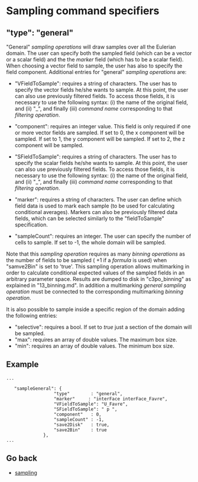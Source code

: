 Sampling command specifiers
======================


"type": "general"
----------------------

"General" _sampling operations_ will draw samples over all the Eulerian domain. The user can specify both the sampled field (which can be a vector or a scalar field) and the the _marker_ field (which has to be a scalar field). When choosing a vector field to sample, the user has also to specify the field component. Additional entries for "general" _sampling operations_ are:

* "VFieldToSample": requires a string of characters. The user has to specify the vector fields he/she wants to sample. At this point, the user can also use previously filtered fields. To access those fields, it is necessary to use the following syntax: (i) the name of the original field, and (ii) "\_", and finally (iii)  _command name_ corresponding to that _filtering operation_. 

* "component": requires an integer value. This field is only required if one or more vector fields are sampled. If set to 0, the x component will be sampled. If set to 1, the y component will be sampled. If set to 2, the z component will be sampled.

* "SFieldToSample": requires a string of characters. The user has to specify the scalar fields he/she wants to sample. At this point, the user can also use previously filtered fields. To access those fields, it is necessary to use the following syntax: (i) the name of the original field, and (ii) "\_", and finally (iii)  _command name_ corresponding to that _filtering operation_. 

* "marker": requires a string of characters. The user can define which field data is used to mark each sample (to be used for calculating conditional averages). Markers can also be previously filtered data fields, which can be selected similarly to the "fieldToSample" specification.

* "sampleCount": requires an integer. The user can specify the number of cells to sample. If set to -1, the whole domain will be sampled.

Note that this _sampling operation_ requires as many _binning operations_ as the number of fields to be sampled ( +1 if a _formula_ is used) when "samve2Bin" is set to 'true'.
This sampling operation allows multimarking in order to calculate conditional expected values of the sampled fields in an arbitrary parameter space. Results are dumped to disk in "c3po_binning" as explained in "13_binning.md". In addition a multimarking _general sampling operation_ must be connected to the corresponding multimarking _binning operation_.  

It is also possible to sample inside a specific region of the domain adding the following entries:
* "selective": requires a bool. If set to _true_ just a section of the domain will be sampled. 
* "max": requires an array of double values. The maximum box size.
* "min": requires an array of double values. The minimum box size.
 

Example
-------
```
...
                 
   "sampleGeneral": {
                  "type"        : "general",
                  "marker"     : "interFace interFace_Favre",
                  "VFieldToSample": "U_Favre",
                  "SFieldToSample": " p ",
                  "component"   : 0,
                  "sampleCount" : -1,
                  "save2Disk"   : true,
                  "save2Bin"    : true
              },
...
```
Go back
-----------
 - [sampling](12_sampling.md)
